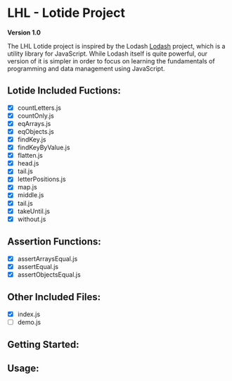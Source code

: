 # LHL - Lotide Project
**Version 1.0**

The LHL Lotide project is inspired by the Lodash [Lodash](https://lodash.com/) project, which is a utility library for JavaScript. While Lodash itself is quite powerful, our version of it is simpler in order to focus on learning the fundamentals of programming and data management using JavaScript.

## Lotide Included Fuctions:
- [x] countLetters.js
- [x] countOnly.js
- [x] eqArrays.js
- [x] eqObjects.js
- [x] findKey.js
- [x] findKeyByValue.js
- [x] flatten.js
- [x] head.js
- [x] tail.js
- [x] letterPositions.js
- [x] map.js
- [x] middle.js
- [x] tail.js
- [x] takeUntil.js
- [x] without.js

## Assertion Functions:
- [x] assertArraysEqual.js
- [x] assertEqual.js
- [x] assertObjectsEqual.js

## Other Included Files:
- [x] index.js
- [ ] demo.js

## Getting Started:

## Usage:

